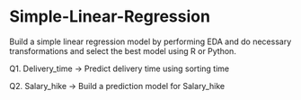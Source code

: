 # Simple-Linear-Regression
Build a simple linear regression model by performing EDA and do necessary transformations and select the best model using R or Python.

Q1.  Delivery_time -> Predict delivery time using sorting time

Q2.  Salary_hike -> Build a prediction model for Salary_hike

